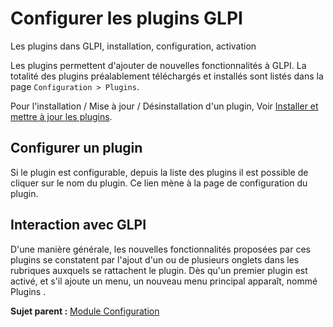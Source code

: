 Configurer les plugins GLPI
===========================

Les plugins dans GLPI, installation, configuration, activation

Les plugins permettent d'ajouter de nouvelles fonctionnalités à GLPI. La
totalité des plugins préalablement téléchargés et installés sont listés
dans la page `Configuration > Plugins`.

Pour l'installation / Mise à jour / Désinstallation d'un plugin, Voir
[Installer et mettre à jour les
plugins](admin_install_plugin.html "Ajout et maintenance des extensions (plugins) à GLPI").

Configurer un plugin
--------------------

Si le plugin est configurable, depuis la liste des plugins il est
possible de cliquer sur le nom du plugin. Ce lien mène à la page de
configuration du plugin.

Interaction avec GLPI
---------------------

D'une manière générale, les nouvelles fonctionnalités proposées par ces
plugins se constatent par l'ajout d'un ou de plusieurs onglets dans les
rubriques auxquels se rattachent le plugin. Dès qu'un premier plugin est
activé, et s'il ajoute un menu, un nouveau menu principal apparaît,
nommé Plugins .

**Sujet parent :** [Module
Configuration](../glpi/config.html "Module Configuration de GLPI")

